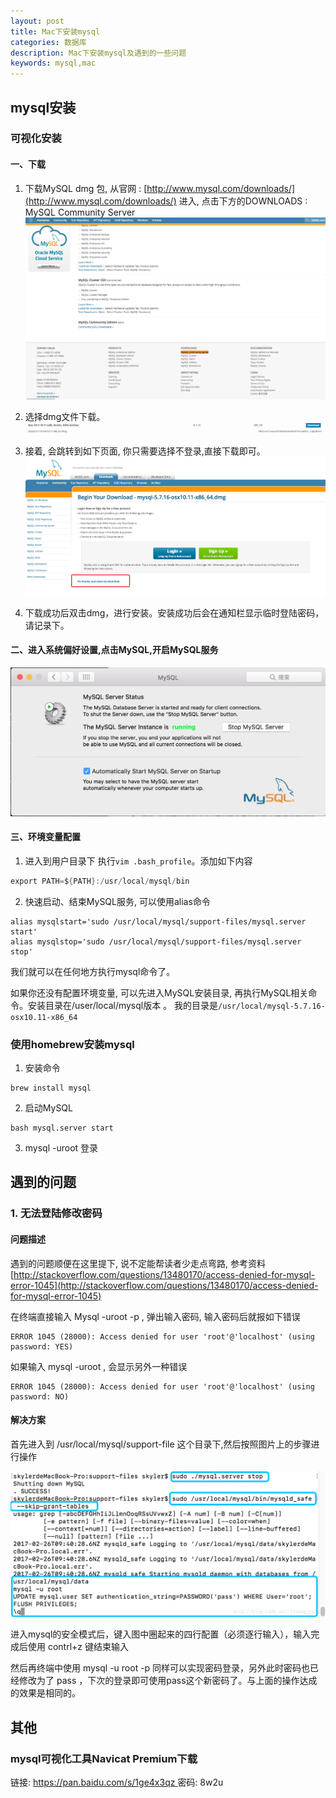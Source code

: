 ```yaml
---
layout: post
title: Mac下安装mysql
categories: 数据库
description: Mac下安装mysql及遇到的一些问题
keywords: mysql,mac
---
```

##  mysql安装
### 可视化安装
#### 一、下载
 1. 下载MySQL dmg 包, 从官网 : [http://www.mysql.com/downloads/](http://www.mysql.com/downloads/) 进入, 点击下方的DOWNLOADS : MySQL Community Server
![Alt text](https://github.com/gongenbo/gongenbo.github.io/raw/master/img/database/20171016_mysql1.png)
2. 选择dmg文件下载。
![Alt text](https://github.com/gongenbo/gongenbo.github.io/raw/master/img/database/20171016_mysql2.png)

3. 接着, 会跳转到如下页面, 你只需要选择不登录,直接下载即可。
![Alt text](https://github.com/gongenbo/gongenbo.github.io/raw/master/img/database/20171016_mysql3.png)

4. 下载成功后双击dmg，进行安装。安装成功后会在通知栏显示临时登陆密码，请记录下。

#### 二、进入系统偏好设置,点击MySQL,开启MySQL服务

![Alt text](https://github.com/gongenbo/gongenbo.github.io/raw/master/img/database/20171016_mysql4.png)
#### 三、环境变量配置
1. 进入到用户目录下 执行`vim .bash_profile`。添加如下内容
```java
export PATH=${PATH}:/usr/local/mysql/bin
```
2. 快速启动、结束MySQL服务, 可以使用alias命令

```
alias mysqlstart='sudo /usr/local/mysql/support-files/mysql.server start'
alias mysqlstop='sudo /usr/local/mysql/support-files/mysql.server stop'
```
  我们就可以在任何地方执行mysql命令了。
  
  如果你还没有配置环境变量, 可以先进入MySQL安装目录, 再执行MySQL相关命令。安装目录在/user/local/mysql版本 。 我的目录是`/usr/local/mysql-5.7.16-osx10.11-x86_64`

###  使用homebrew安装mysql
1. 安装命令
```
brew install mysql
```
2. 启动MySQL
```
bash mysql.server start
```
3. mysql -uroot 登录

## 遇到的问题
### 1. 无法登陆修改密码
#### 问题描述
遇到的问题顺便在这里提下, 说不定能帮读者少走点弯路, 参考资料 [http://stackoverflow.com/questions/13480170/access-denied-for-mysql-error-1045](http://stackoverflow.com/questions/13480170/access-denied-for-mysql-error-1045)

在终端直接输入 Mysql -uroot -p , 弹出输入密码, 输入密码后就报如下错误
　　
```
ERROR 1045 (28000): Access denied for user 'root'@'localhost' (using password: YES)
```

如果输入 mysql -uroot , 会显示另外一种错误
 　　
```
ERROR 1045 (28000): Access denied for user 'root'@'localhost' (using password: NO)
```
#### 解决方案 
首先进入到 /usr/local/mysql/support-file 这个目录下,然后按照图片上的步骤进行操作

![Alt text](https://github.com/gongenbo/gongenbo.github.io/raw/master/img/database/20171016_mysql5.png)

进入mysql的安全模式后，键入图中圈起来的四行配置（必须逐行输入），输入完成后使用 contrl+z 键结束输入 

然后再终端中使用 mysql -u root -p 同样可以实现密码登录，另外此时密码也已经修改为了 pass ，下次的登录即可使用pass这个新密码了。与上面的操作达成的效果是相同的。
## 其他
### mysql可视化工具Navicat Premium下载
链接: [https://pan.baidu.com/s/1ge4x3qz ](https://pan.baidu.com/s/1ge4x3qz)
密码: 8w2u
